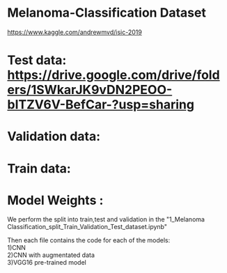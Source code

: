 # Melanoma-Classification Dataset
https://www.kaggle.com/andrewmvd/isic-2019


# Test data: https://drive.google.com/drive/folders/1SWkarJK9vDN2PEOO-bITZV6V-BefCar-?usp=sharing


# Validation data: 


# Train data: 

# Model Weights : 

We perform the split into train,test and validation in the "1_Melanoma Classification_split_Train_Validation_Test_dataset.ipynb"

Then each file contains the code for each of the models: <br />
 1)CNN <br />
 2)CNN with augmentated data <br />
 3)VGG16 pre-trained model <br />
